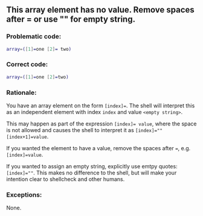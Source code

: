 ## This array element has no value. Remove spaces after = or use "" for empty string.
### Problematic code:

```sh
array=([1]=one [2]= two)
```

### Correct code:

```sh
array=([1]=one [2]=two)
```
### Rationale:

You have an array element on the form `[index]=`. The shell will interpret this as an independent element with index `index` and value `<empty string>`.

This may happen as part of the expression `[index]= value`, where the space is not allowed and causes the shell to interpret it as `[index]="" [index+1]=value`.

If you wanted the element to have a value, remove the spaces after `=`, e.g. `[index]=value`.

If you wanted to assign an empty string, explicitly use emtpy quotes: `[index]=""`. This makes no difference to the shell, but will make your intention clear to shellcheck and other humans. 

### Exceptions:

None.